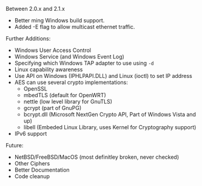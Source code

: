 
Between 2.0.x and 2.1.x

* Better ming Windows build support.
* Added -E flag to allow multicast ethernet traffic.

Further Additions:
* Windows User Access Control
* Windows Service (and Windows Event Log)
* Specifying which Windows TAP adapter to use using `-d`
* Linux capability awareness
* Use API on Windows (IPHLPAPI.DLL) and Linux (ioctl) to set IP address
* AES can use several crypto implementations:
  - OpenSSL
  - mbedTLS (default for OpenWRT)
  - nettle (low level library for GnuTLS)
  - gcrypt (part of GnuPG)
  - bcrypt.dll (Microsoft NextGen Crypto API, Part of Windows Vista and up)
  - libell (Embeded Linux Library, uses Kernel for Cryptography support)
* IPv6 support

Future:
* NetBSD/FreeBSD/MacOS (most definitley broken, never checked)
* Other Ciphers
* Better Documentation
* Code cleanup
